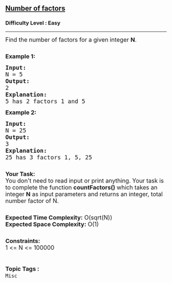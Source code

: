 <h2><a href="https://practice.geeksforgeeks.org/problems/number-of-factors1435/1">Number of factors</a></h2><h3>Difficulty Level : Easy</h3><hr><div class="problems_problem_content__Xm_eO"><p><span style="font-size:18px">Find the number of factors for a given integer <strong>N</strong>.</span><br>
&nbsp;</p>

<p><span style="font-size:18px"><strong>Example 1:</strong></span></p>

<pre><span style="font-size:18px"><strong>Input:</strong>
N = 5
<strong>Output:</strong>
2
<strong>Explanation:</strong>
5 has 2 factors 1 and 5</span></pre>

<p><span style="font-size:18px"><strong>Example 2:</strong></span></p>

<pre><span style="font-size:18px"><strong>Input:</strong>
N = 25
<strong>Output:</strong>
3
<strong>Explanation:</strong>
25 has 3 factors 1, 5, 25</span>
</pre>

<p><br>
<span style="font-size:18px"><strong>Your Task:</strong><br>
You don't need to read input or print anything. Your task is to complete the function <strong>countFactors()</strong>&nbsp;which takes&nbsp;an integer <strong>N</strong>&nbsp;as input parameters&nbsp;and returns an integer, total number factor of N.</span><br>
&nbsp;</p>

<p><span style="font-size:18px"><strong>Expected Time Complexity:</strong> O(sqrt(N))<br>
<strong>Expected Space Complexity:</strong> O(1)</span><br>
&nbsp;</p>

<p><span style="font-size:18px"><strong>Constraints:</strong><br>
1 &lt;= N &lt;= 100000</span></p>
</div><br><p><span style=font-size:18px><strong>Topic Tags : </strong><br><code>Misc</code>&nbsp;